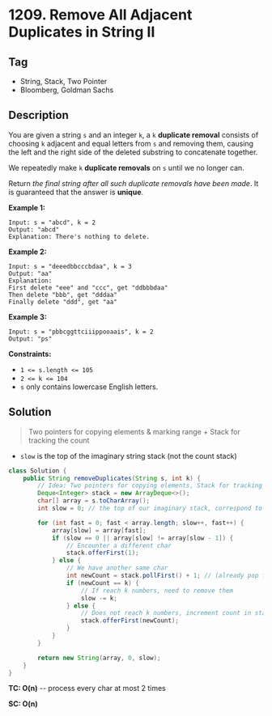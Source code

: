 # 1209. Remove All Adjacent Duplicates in String II

## Tag

- String, Stack, Two Pointer
- Bloomberg, Goldman Sachs

## Description

You are given a string `s` and an integer `k`, a `k` **duplicate removal** consists of choosing `k` adjacent and equal letters from `s` and removing them, causing the left and the right side of the deleted substring to concatenate together.

We repeatedly make `k` **duplicate removals** on `s` until we no longer can.

Return *the final string after all such duplicate removals have been made*. It is guaranteed that the answer is **unique**.

 

**Example 1:**

```
Input: s = "abcd", k = 2
Output: "abcd"
Explanation: There's nothing to delete.
```

**Example 2:**

```
Input: s = "deeedbbcccbdaa", k = 3
Output: "aa"
Explanation: 
First delete "eee" and "ccc", get "ddbbbdaa"
Then delete "bbb", get "dddaa"
Finally delete "ddd", get "aa"
```

**Example 3:**

```
Input: s = "pbbcggttciiippooaais", k = 2
Output: "ps"
```

 

**Constraints:**

- `1 <= s.length <= 105`
- `2 <= k <= 104`
- `s` only contains lowercase English letters.



## Solution

> Two pointers for copying elements & marking range + Stack for tracking the count

- `slow` is the top of the imaginary string stack (not the count stack)

```java
class Solution {
    public String removeDuplicates(String s, int k) {
        // Idea: Two pointers for copying elements, Stack for tracking the count
        Deque<Integer> stack = new ArrayDeque<>();
        char[] array = s.toCharArray();
        int slow = 0; // the top of our imaginary stack, correspond to num of char in the stack

        for (int fast = 0; fast < array.length; slow++, fast++) {
            array[slow] = array[fast];
            if (slow == 0 || array[slow] != array[slow - 1]) {
                // Encounter a different char
                stack.offerFirst(1);
            } else {
                // We have another same char
                int newCount = stack.pollFirst() + 1; // (already pop from stack)
                if (newCount == k) {
                    // If reach k numbers, need to remove them
                    slow -= k;
                } else {
                    // Does not reach k numbers, increment count in stack
                    stack.offerFirst(newCount);
                }
            }
        }

        return new String(array, 0, slow);
    }
}
```

**TC: O(n)** -- process every char at most 2 times

**SC: O(n)**